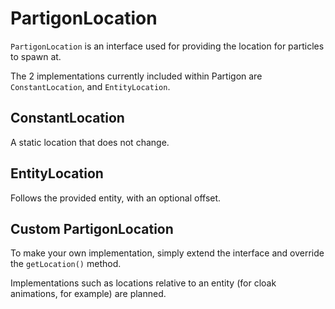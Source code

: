 # PartigonLocation

`PartigonLocation` is an interface used for providing the location for particles to spawn at.

The 2 implementations currently included within Partigon are `ConstantLocation`, and `EntityLocation`.

## ConstantLocation

A static location that does not change.

## EntityLocation

Follows the provided entity, with an optional offset.

## Custom PartigonLocation

To make your own implementation, simply extend the interface and override the `getLocation()` method.

Implementations such as locations relative to an entity (for cloak animations, for example) are planned.
